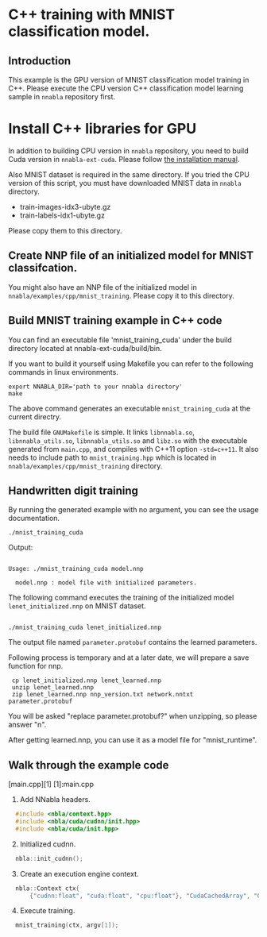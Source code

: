 # C++ training with MNIST classification model.

## Introduction

This example is the GPU version of MNIST classification model training in C++.
Please execute the CPU version C++ classification model learning sample in `nnabla` repository first.

# Install C++ libraries for GPU

In addition to building CPU version in `nnabla` repository, you need to build Cuda version in `nnabla-ext-cuda`.
Please follow [the installation manual](https://github.com/sony/nnabla-ext-cuda/blob/master/doc/build/build.md).

Also MNIST dataset is required in the same directory.
If you tried the CPU version of this script, you must have downloaded MNIST data in `nnabla` directory.
* train-images-idx3-ubyte.gz
* train-labels-idx1-ubyte.gz

Please copy them to this directory.

## Create NNP file of an initialized model for MNIST classifcation.
You might also have an NNP file of the initialized model in `nnabla/examples/cpp/mnist_training`.
Please copy it to this directory.

## Build MNIST training example in C++ code
You can find an executable file 'mnist_training_cuda' under the build directory located at nnabla-ext-cuda/build/bin.

If you want to build it yourself using Makefile you can refer to the following commands in linux environments.

```shell
export NNABLA_DIR='path to your nnabla directory'
make
```

The above command generates an executable `mnist_training_cuda` at the current directry.

The build file `GNUMakefile` is simple.
It links `libnnabla.so`, `libnnabla_utils.so`, `libnnabla_utils.so` and `libz.so` with the executable generated from `main.cpp`, and compiles with C++11 option `-std=c++11`.
It also needs to include path to `mnist_training.hpp` which is located in `nnabla/examples/cpp/mnist_training` directory.

## Handwritten digit training
By running the generated example with no argument, you can see the usage documentation.

```shell
./mnist_training_cuda
```

Output:
```

Usage: ./mnist_training_cuda model.nnp

  model.nnp : model file with initialized parameters.

```

The following command executes the training of the initialized model `lenet_initialized.nnp` on MNIST dataset.

```shell

./mnist_training_cuda lenet_initialized.nnp

```

The output file named `parameter.protobuf` contains the learned parameters.

Following process is temporary and at a later date, we will prepare a save function for nnp.

```shell
 cp lenet_initialized.nnp lenet_learned.nnp
 unzip lenet_learned.nnp
 zip lenet_learned.nnp nnp_version.txt network.nntxt parameter.protobuf
```

You will be asked "replace parameter.protobuf?" when unzipping, so please answer "n".

After getting learned.nnp, you can use it as a model file for "mnist_runtime".


## Walk through the example code
[main.cpp][1]
[1]:main.cpp
1. Add NNabla headers.
```c++
  #include <nbla/context.hpp>
  #include <nbla/cuda/cudnn/init.hpp>
  #include <nbla/cuda/init.hpp>
```

2. Initialized cudnn.
```c++
  nbla::init_cudnn();
```
3. Create an execution engine context.
```c++
  nbla::Context ctx{
      {"cudnn:float", "cuda:float", "cpu:float"}, "CudaCachedArray", "0"};
```

4. Execute training.
```c++
  mnist_training(ctx, argv[1]);
```
